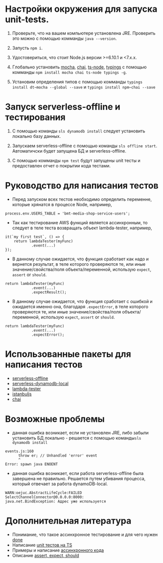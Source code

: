 # Настройки окружения для запуска unit-tests.

1. Проверьте, что на вашем компьютере установлена JRE. Проверить это можно с помощью комманды `java --version`.

2. Запусть `npm i`.

3. Удостовериться, что стоит Node.js версии >=6.10.1 и <7.x.x.

4. Глобально установить [mocha](https://github.com/mochajs/mocha), [chai](https://github.com/chaijs/chai), [ts-node](https://github.com/TypeStrong/ts-node), [typings](https://github.com/typings/typings) с помощью комманды `npm install mocha chai ts-node typings -g`.

5. Установим определения типов с помощью комманды `typings install dt~mocha --global --save` и `typings install npm~chai --save`

# Запуск serverless-offline и тестирования

1. С помощью команды `sls dynamodb install` следует установить локально базу данных.

2. Запускаем serverless-offline с помощью команды `sls offline start`. Автоматичски будет запущена БД и serverless-offline.

3. С помощью комманды `npm test` будут запущены unit тесты и предоставлен отчет о покрытии кода тестами.

# Руководство для написания тестов

- Перед запуском всех тестов необходимо определить переменне, которые хрянатся в процессе Node, например,
```
process.env.USERS_TABLE = 'bmt-media-shop-service-users';
```
- Так как тестирование AWS функций является ассинхронным, то следует в теле теста возвращать объект lambda-tester, например,
```
it(`my first test`, () => {
    return lambdaTester(myFunc)
            .event(...)
});
```
- В данному случае ожидается, что функция сработает как надо и вернется результат, в теле которого проверяются те, или иные значение/свойства/поля объекта/переменной, использую `expect`, `assert` or `should`.
```
return lambdaTester(myFunc)
            .event(...)
            .expectResult();
```

- В данному случае ожидается, что функция сработает с ошибкой и ожидается именно она, благодаря `.expectError`, в теле которого проверяются те, или иные значение/свойства/поля объекта/переменной, использую `expect`, `assert` or `should`.
```
return lambdaTester(myFunc)
            .event(...)
            .expectError();
```

# Использованные пакеты для написания тестов

- [serverless-offline](https://github.com/dherault/serverless-offline)
- [serverless-dynamodb-local](https://github.com/99xt/serverless-dynamodb-local)
- [lambda-tester](https://github.com/vandium-io/lambda-tester)
- [istanbuljs](https://github.com/istanbuljs/istanbuljs)
- [chai](https://github.com/chaijs/chai)

# Возможные проблемы

- данная ошибка возникает, если не установлен JRE, либо забыли установить БД локально - решается с помощью команды`sls dynamodb install`
```
events.js:160
      throw er; // Unhandled 'error' event
      ^
Error: spawn java ENOENT
```

- данная ошибка возникает, если работа serverless-offline была завершена не правильно. Решается путем убивания процесса, который отвечает за работа dynamoDB-local.
```
WARN:oejuc.AbstractLifeCycle:FAILED SelectChannelConnector@0.0.0.0:8000:
java.net.BindException: Адрес уже используется
 ```

# Дополнительная литература

- Понимание, что такое ассинхронное тестирование и для чего нужен [done](https://lostechies.com/derickbailey/2012/08/17/asynchronous-unit-tests-with-mocha-promises-and-winjs/)
- Написание [unit тестов на TS](https://journal.artfuldev.com/write-tests-for-typescript-projects-with-mocha-and-chai-in-typescript-86e053bdb2b6)
- Примеры и написание [ассинхронного кода](https://mochajs.org/#asynchronous-code)
- Описание [assert, expect, should](http://chaijs.com/guide/styles/)